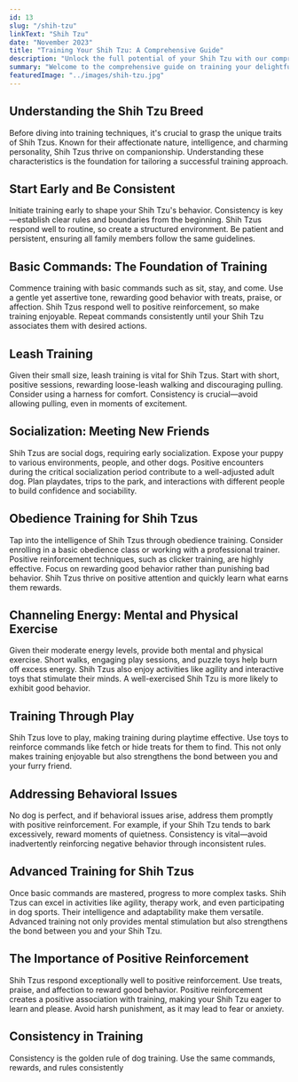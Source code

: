 ```yaml
---
id: 13
slug: "/shih-tzu"
linkText: "Shih Tzu"
date: "November 2023"
title: "Training Your Shih Tzu: A Comprehensive Guide"
description: "Unlock the full potential of your Shih Tzu with our comprehensive training guide. Master obedience, leash training, and build a strong bond. Start training now!"
summary: "Welcome to the comprehensive guide on training your delightful Shih Tzu! Uncover effective methods and practical tips for a well-mannered and joyful companion. Let's delve into understanding, consistency, and the power of positive reinforcement."
featuredImage: "../images/shih-tzu.jpg"
---
```


## Understanding the Shih Tzu Breed

Before diving into training techniques, it's crucial to grasp the unique traits of Shih Tzus. Known for their affectionate nature, intelligence, and charming personality, Shih Tzus thrive on companionship. Understanding these characteristics is the foundation for tailoring a successful training approach.

## Start Early and Be Consistent

Initiate training early to shape your Shih Tzu's behavior. Consistency is key—establish clear rules and boundaries from the beginning. Shih Tzus respond well to routine, so create a structured environment. Be patient and persistent, ensuring all family members follow the same guidelines.

## Basic Commands: The Foundation of Training

Commence training with basic commands such as sit, stay, and come. Use a gentle yet assertive tone, rewarding good behavior with treats, praise, or affection. Shih Tzus respond well to positive reinforcement, so make training enjoyable. Repeat commands consistently until your Shih Tzu associates them with desired actions.

## Leash Training

Given their small size, leash training is vital for Shih Tzus. Start with short, positive sessions, rewarding loose-leash walking and discouraging pulling. Consider using a harness for comfort. Consistency is crucial—avoid allowing pulling, even in moments of excitement.

## Socialization: Meeting New Friends

Shih Tzus are social dogs, requiring early socialization. Expose your puppy to various environments, people, and other dogs. Positive encounters during the critical socialization period contribute to a well-adjusted adult dog. Plan playdates, trips to the park, and interactions with different people to build confidence and sociability.

## Obedience Training for Shih Tzus

Tap into the intelligence of Shih Tzus through obedience training. Consider enrolling in a basic obedience class or working with a professional trainer. Positive reinforcement techniques, such as clicker training, are highly effective. Focus on rewarding good behavior rather than punishing bad behavior. Shih Tzus thrive on positive attention and quickly learn what earns them rewards.

## Channeling Energy: Mental and Physical Exercise

Given their moderate energy levels, provide both mental and physical exercise. Short walks, engaging play sessions, and puzzle toys help burn off excess energy. Shih Tzus also enjoy activities like agility and interactive toys that stimulate their minds. A well-exercised Shih Tzu is more likely to exhibit good behavior.

## Training Through Play

Shih Tzus love to play, making training during playtime effective. Use toys to reinforce commands like fetch or hide treats for them to find. This not only makes training enjoyable but also strengthens the bond between you and your furry friend.

## Addressing Behavioral Issues

No dog is perfect, and if behavioral issues arise, address them promptly with positive reinforcement. For example, if your Shih Tzu tends to bark excessively, reward moments of quietness. Consistency is vital—avoid inadvertently reinforcing negative behavior through inconsistent rules.

## Advanced Training for Shih Tzus

Once basic commands are mastered, progress to more complex tasks. Shih Tzus can excel in activities like agility, therapy work, and even participating in dog sports. Their intelligence and adaptability make them versatile. Advanced training not only provides mental stimulation but also strengthens the bond between you and your Shih Tzu.

## The Importance of Positive Reinforcement

Shih Tzus respond exceptionally well to positive reinforcement. Use treats, praise, and affection to reward good behavior. Positive reinforcement creates a positive association with training, making your Shih Tzu eager to learn and please. Avoid harsh punishment, as it may lead to fear or anxiety.

## Consistency in Training

Consistency is the golden rule of dog training. Use the same commands, rewards, and rules consistently
